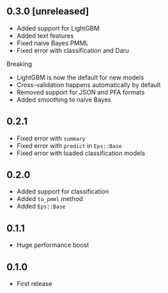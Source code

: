 ## 0.3.0 [unreleased]

- Added support for LightGBM
- Added text features
- Fixed naive Bayes PMML
- Fixed error with classification and Daru

Breaking

- LightGBM is now the default for new models
- Cross-validation happens automatically by default
- Removed support for JSON and PFA formats
- Added smoothing to naive Bayes

## 0.2.1

- Fixed error with `summary`
- Fixed error with `predict` in `Eps::Base`
- Fixed error with loaded classification models

## 0.2.0

- Added support for classification
- Added `to_pmml` method
- Added `Eps::Base`

## 0.1.1

- Huge performance boost

## 0.1.0

- First release
